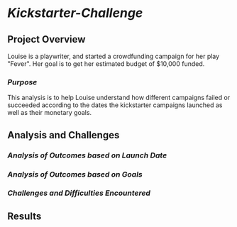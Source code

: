 # ***Kickstarter-Challenge***

## **Project Overview**

Louise is a playwriter, and started a crowdfunding campaign for her play "Fever". Her goal is to get her estimated budget of $10,000 funded. 

### *Purpose*

This analysis is to help Louise understand how different campaigns failed or succeeded according to the dates the kickstarter campaigns launched as well as their monetary goals.

## **Analysis and Challenges**

### *Analysis of Outcomes based on Launch Date*



### *Analysis of Outcomes based on Goals*



### *Challenges and Difficulties Encountered*



## **Results**


